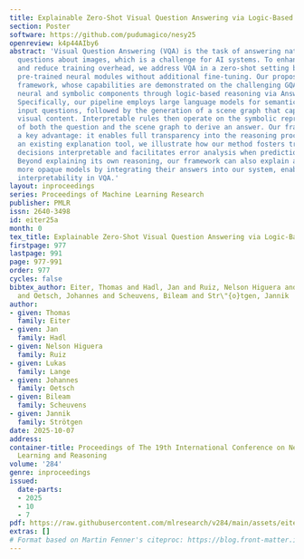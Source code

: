 ```yaml
---
title: Explainable Zero-Shot Visual Question Answering via Logic-Based Reasoning
section: Poster
software: https://github.com/pudumagico/nesy25
openreview: k4p44AIby6
abstract: 'Visual Question Answering (VQA) is the task of answering natural language
  questions about images, which is a challenge for AI systems. To enhance adaptability
  and reduce training overhead, we address VQA in a zero-shot setting by leveraging
  pre-trained neural modules without additional fine-tuning. Our proposed hybrid neurosymbolic
  framework, whose capabilities are demonstrated on the challenging GQA dataset, integrates
  neural and symbolic components through logic-based reasoning via Answer-Set Programming.
  Specifically, our pipeline employs large language models for semantic parsing of
  input questions, followed by the generation of a scene graph that captures relevant
  visual content. Interpretable rules then operate on the symbolic representations
  of both the question and the scene graph to derive an answer. Our framework provides
  a key advantage: it enables full transparency into the reasoning process. Using
  an existing explanation tool, we illustrate how our method fosters trust by making
  decisions interpretable and facilitates error analysis when predictions are incorrect.
  Beyond explaining its own reasoning, our framework can also explain answers from
  more opaque models by integrating their answers into our system, enabling broader
  interpretability in VQA.'
layout: inproceedings
series: Proceedings of Machine Learning Research
publisher: PMLR
issn: 2640-3498
id: eiter25a
month: 0
tex_title: Explainable Zero-Shot Visual Question Answering via Logic-Based Reasoning
firstpage: 977
lastpage: 991
page: 977-991
order: 977
cycles: false
bibtex_author: Eiter, Thomas and Hadl, Jan and Ruiz, Nelson Higuera and Lange, Lukas
  and Oetsch, Johannes and Scheuvens, Bileam and Str\"{o}tgen, Jannik
author:
- given: Thomas
  family: Eiter
- given: Jan
  family: Hadl
- given: Nelson Higuera
  family: Ruiz
- given: Lukas
  family: Lange
- given: Johannes
  family: Oetsch
- given: Bileam
  family: Scheuvens
- given: Jannik
  family: Strötgen
date: 2025-10-07
address:
container-title: Proceedings of The 19th International Conference on Neurosymbolic
  Learning and Reasoning
volume: '284'
genre: inproceedings
issued:
  date-parts:
  - 2025
  - 10
  - 7
pdf: https://raw.githubusercontent.com/mlresearch/v284/main/assets/eiter25a/eiter25a.pdf
extras: []
# Format based on Martin Fenner's citeproc: https://blog.front-matter.io/posts/citeproc-yaml-for-bibliographies/
---
```

